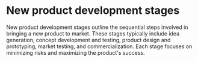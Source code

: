 # New product development stages
New product development stages outline the sequential steps involved in bringing a new product to market. These stages typically include idea generation, concept development and testing, product design and prototyping, market testing, and commercialization. Each stage focuses on minimizing risks and maximizing the product's success.
